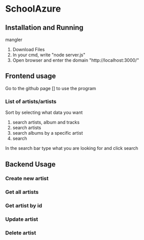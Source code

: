 # SchoolAzure

## Installation and Running

mangler

1. Download Files
2. In your cmd, write "node server.js"
3. Open browser and enter the domain "http://localhost:3000/"

## Frontend usage

Go to the github page [] to use the program

### List of artists/artists

Sort by selecting what data you want

1. search artists, album and tracks
2. search artists
3. search albums by a specific artist
4. search

In the search bar type what you are looking for and click search

## Backend Usage

### Create new artist

### Get all artists

### Get artist by id

### Update artist

### Delete artist

